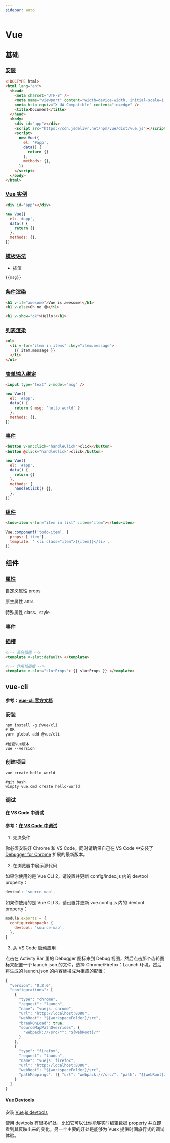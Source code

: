 ```yaml
---
sidebar: auto
---
```


# Vue

## 基础

### [安装](https://cn.vuejs.org/v2/guide/installation.html)

```html
<!DOCTYPE html>
<html lang="en">
  <head>
    <meta charset="UTF-8" />
    <meta name="viewport" content="width=device-width, initial-scale=1.0" />
    <meta http-equiv="X-UA-Compatible" content="ie=edge" />
    <title>Document</title>
  </head>
  <body>
    <div id="app"></div>
    <script src="https://cdn.jsdelivr.net/npm/vue/dist/vue.js"></script>
    <script>
      new Vue({
        el: '#app',
        data() {
          return {}
        },
        methods: {},
      })
    </script>
  </body>
</html>
```

### [Vue 实例](https://cn.vuejs.org/v2/guide/instance.html)

```html
<div id="app"></div>
```

```js
new Vue({
  el: '#app',
  data() {
    return {}
  },
  methods: {},
})
```

### [模板语法](https://cn.vuejs.org/v2/guide/syntax.html)

- 插值

```html
{{msg}}
```

### [条件渲染](https://cn.vuejs.org/v2/guide/conditional.html)

```html
<h1 v-if="awesome">Vue is awesome!</h1>
<h1 v-else>Oh no 😢</h1>

<h1 v-show="ok">Hello!</h1>
```

### [列表渲染](https://cn.vuejs.org/v2/guide/list.html)

```html
<ul>
  <li v-for="item in items" :key="item.message">
    {{ item.message }}
  </li>
</ul>
```

### [表单输入绑定](https://cn.vuejs.org/v2/guide/forms.html)

```html
<input type="text" v-model="msg" />
```

```js
new Vue({
  el: '#app',
  data() {
    return { msg: 'hello world' }
  },
  methods: {},
})
```

### [事件](https://cn.vuejs.org/v2/guide/events.html)

```html
<button v-on:click="handleClick">click</button>
<button @click="handleClick">click</button>
```

```js
new Vue({
  el: '#app',
  data() {
    return {}
  },
  methods: {
    handleClick() {},
  },
})
```

### [组件](https://cn.vuejs.org/v2/guide/components-registration.html)

```html
<todo-item v-for="item in list" :item="item"></todo-item>
```

```js
Vue.component('todo-item', {
  props: ['item'],
  template: ' <li class="item">{{item}}</li>',
})
```

## 组件

### [属性](https://cn.vuejs.org/v2/guide/components-props.html)

自定义属性 props

原生属性 attrs

特殊属性 class、style

### [事件]()

### [插槽](https://cn.vuejs.org/v2/guide/components-slots.html)

```html
<!-- 具名插槽 -->
<template v-slot:default> </template>

<!-- 作用域插槽 -->
<template v-slot="slotProps"> {{ slotProps }} </template>
```

## vue-cli

#### 参考：[vue-cli 官方文档](https://cli.vuejs.org/zh/guide/)

### 安装

```shell
npm install -g @vue/cli
# OR
yarn global add @vue/cli

#检查Vue版本
vue --version
```

### 创建项目

```shell
vue create hello-world

#git bash
winpty vue.cmd create hello-world
```

### 调试

#### 在 VS Code 中调试

#### 参考：[在 VS Code 中调试](https://cn.vuejs.org/v2/cookbook/debugging-in-vscode.html)

1. 先决条件

你必须安装好 Chrome 和 VS Code。同时请确保自己在 VS Code 中安装了 [Debugger for Chrome](https://marketplace.visualstudio.com/items?itemName=msjsdiag.debugger-for-chrome) 扩展的最新版本。

2. 在浏览器中展示源代码

如果你使用的是 Vue CLI 2，请设置并更新 config/index.js 内的 devtool property：

```js
devtool: 'source-map',
```

如果你使用的是 Vue CLI 3，请设置并更新 vue.config.js 内的 devtool property：

```js
module.exports = {
  configureWebpack: {
    devtool: 'source-map',
  },
}
```

3. 从 VS Code 启动应用

点击在 Activity Bar 里的 Debugger 图标来到 Debug 视图，然后点击那个齿轮图标来配置一个 launch.json 的文件，选择 Chrome/Firefox：Launch 环境。然后将生成的 launch.json 的内容替换成为相应的配置：

```js
{
  "version": "0.2.0",
  "configurations": [
    {
      "type": "chrome",
      "request": "launch",
      "name": "vuejs: chrome",
      "url": "http://localhost:8080",
      "webRoot": "${workspaceFolder}/src",
      "breakOnLoad": true,
      "sourceMapPathOverrides": {
        "webpack:///src/*": "${webRoot}/*"
      }
    },
    {
      "type": "firefox",
      "request": "launch",
      "name": "vuejs: firefox",
      "url": "http://localhost:8080",
      "webRoot": "${workspaceFolder}/src",
      "pathMappings": [{ "url": "webpack:///src/", "path": "${webRoot}/" }]
    }
  ]
}
```

#### Vue Devtools

安装 [Vue.js devtools](https://chrome.google.com/webstore/detail/vuejs-devtools/nhdogjmejiglipccpnnnanhbledajbpd)

使用 devtools 有很多好处，比如它可以让你能够实时编辑数据 property 并立即看到其反映出来的变化。另一个主要的好处是能够为 Vuex 提供时间旅行式的调试体验。

